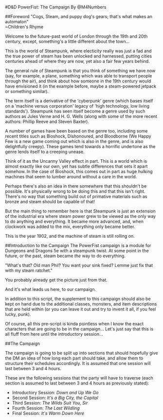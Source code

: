 #D&D PowerFist: The Campaign
By @M4Numbers

##Foreword
"Cogs, Steam, and puppy dog's gears; that's what makes an automaton"  
~Children's Rhyme

Welcome to the future-past world of London through the 19th and 20th century,
except, something's a little different about the town...

This is the world of Steampunk, where electicity really was just a fad and the 
true power of steam has been unlocked and harnessed, putting cities centuries 
ahead of where they are now, yet also a fair few years behind.

The general rule of Steampunk is that you think of something we have now (say, 
for example, a plane, something which was able to transport people through the 
air), and think about how someone in the 19th century would have envisioned it 
(in the example before, maybe a steam-powered jetpack or something similar).

The term itself is a derivative of the 'cyberpunk' genre (which bases itself on 
a 'machine versus corporation' legacy of 'high technology, low living 
standards'). Steampunk has seen itself become a genre used by such authors as 
Jules Verne and H. G. Wells (along with some of the more recent authors: Phillip
Reeve and Steven Baxter).

A number of games have been based on the genre too, including some recent titles
such as Bioshock, Dishonoured, and Bloodborne (We Happy Few is a new game coming
out which is also in the genre, and is also delightfully creepy). These games
tend towards a horrific undertone as the genre lends itself to a creeping
unease.

Think of it as the Uncanny Valley effect in part. This is a world which is
almost exactly like our own, yet has subtle differences that sets it apart
somehow. In the case of Bioshock, this comes out in part as huge hulking
machines that seem to lumber around without a care in the world. 

Perhaps there's also an idea in there somewhere that this shouldn't be possible.
It's physically wrong to be doing this and that this isn't right. There's no way
that something build out of primative materials such as bronze and steam should
be capable of that!

But the main thing to remember here is that Steampunk is just an extension of
the industrial era where steam power grew to be viewed as the only way to do
anything and everything. It became more advanced, and, when clockwork was added
to the mix, everything only became better.

This is the year 1902, and the machine of steam is still rolling on.

##Introduction to the Campaign
The PowerFist campaign is a module for Dungeons and Dragons 5e with a steampunk
twist. At some point in the future, or the past, steam became _the_ way to do
everything.

"What's that? Old man Phil? You want your sink fixed? Lemme just fix that with
my steam ratchet."

You probably already get the picture just from that.

And it's what leads us here, to our campaign.

In addition to this script, the supplement to this campaign should also be kept
on hand due to the additional classes, monsters, and item descriptions that are
held within (or you can leave it out and try to invent it all, if you feel
lucky, punk).

Of course, all this pre-script is kinda pointless when I know the exact
characters that are going to be in the campaign... Let's just say that this is
all fluff from here until the introductory session...

##The Campaign

The campaign is going to be split up into sections that should hopefully give
the DM an idea of how long each part should take, and allow them to structure
their schedules accordingly. It is assumed that one session will last between 3
and 4 hours.

These are the following sessions that the party will have to traverse (each
section is assumed to last between 3 and 4 hours as previously stated):

 + Introductory Session: _Down and Up We Go_
 + Second Session: _It's a Big City, the Capital_
 + Third Session: _The Wilds Suit You, Sir_
 + Fourth Session: _The Last Wildling_
 + Final Session: _It's Warm Down Here_